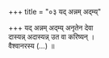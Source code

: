 +++
title = "०३ यद् अन्नम् अद्म्य्"

+++
यद् अन्नम् अद्म्य् अनृतेन देवा  
दास्यन्न् अदास्यन्न् उत वा करिष्यन् ।  
वैश्वानरस्य (…) ॥